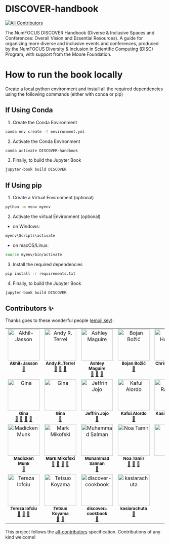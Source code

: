# DISCOVER-handbook
<!-- ALL-CONTRIBUTORS-BADGE:START - Do not remove or modify this section -->
[![All Contributors](https://img.shields.io/badge/all_contributors-25-orange.svg?style=flat-square)](#contributors-)
<!-- ALL-CONTRIBUTORS-BADGE:END -->
The NumFOCUS DISCOVER Handbook (Diverse &amp; Inclusive Spaces and Conferences: Overall Vision and Essential Resources). A guide for organizing more diverse and inclusive events and conferences, produced by the NumFOCUS Diversity &amp; Inclusion in Scientific Computing (DISC) Program, with support from the Moore Foundation. 


# How to run the book locally

Create a local python environment and install all the required dependencies using the following commands (either with conda or pip)

## If Using Conda
1. Create the Conda Environment
```sh
conda env create -f environment.yml
```
2. Activate the Conda Environment
```sh
conda activate DISCOVER-handbook
```
3. Finally, to build the Jupyter Book
``` sh
jupyter-book build DISCOVER
```

## If Using pip
1. Create a Virtual Environment (optional)
```sh
python -m venv myenv
```
2. Activate the virtual Environment (optional)
- on Windows:
```sh
myenv\Scripts\activate
```
- on macOS/Linux:
```sh
source myenv/bin/activate
```
3. Install the required dependencies
```sh
pip install -r requirements.txt
```
4. Finally, to build the Jupyter Book
``` sh
jupyter-book build DISCOVER
```
## Contributors ✨

Thanks goes to these wonderful people ([emoji key](https://allcontributors.org/docs/en/emoji-key)):

<!-- ALL-CONTRIBUTORS-LIST:START - Do not remove or modify this section -->
<!-- prettier-ignore-start -->
<!-- markdownlint-disable -->
<table>
  <tbody>
    <tr>
      <td align="center" valign="top" width="14.28%"><a href="https://github.com/Akhil-Jasson"><img src="https://avatars.githubusercontent.com/u/114808672?v=4?s=100" width="100px;" alt="Akhil-Jasson"/><br /><sub><b>Akhil-Jasson</b></sub></a><br /><a href="https://github.com/numfocus/DISCOVER-Cookbook/commits?author=Akhil-Jasson" title="Documentation">📖</a></td>
      <td align="center" valign="top" width="14.28%"><a href="https://github.com/aterrel"><img src="https://avatars.githubusercontent.com/u/30583?v=4?s=100" width="100px;" alt="Andy R. Terrel"/><br /><sub><b>Andy R. Terrel</b></sub></a><br /><a href="#ideas-aterrel" title="Ideas, Planning, & Feedback">🤔</a> <a href="https://github.com/numfocus/DISCOVER-Cookbook/pulls?q=is%3Apr+reviewed-by%3Aaterrel" title="Reviewed Pull Requests">👀</a> <a href="#maintenance-aterrel" title="Maintenance">🚧</a></td>
      <td align="center" valign="top" width="14.28%"><a href="https://github.com/ashleymaguire"><img src="https://avatars.githubusercontent.com/u/3665420?v=4?s=100" width="100px;" alt="Ashley Maguire"/><br /><sub><b>Ashley Maguire</b></sub></a><br /><a href="https://github.com/numfocus/DISCOVER-Cookbook/commits?author=ashleymaguire" title="Documentation">📖</a> <a href="#maintenance-ashleymaguire" title="Maintenance">🚧</a> <a href="#ideas-ashleymaguire" title="Ideas, Planning, & Feedback">🤔</a></td>
      <td align="center" valign="top" width="14.28%"><a href="https://bozicb.github.io/about/"><img src="https://avatars.githubusercontent.com/u/5595193?v=4?s=100" width="100px;" alt="Bojan Božić"/><br /><sub><b>Bojan Božić</b></sub></a><br /><a href="https://github.com/numfocus/DISCOVER-Cookbook/commits?author=bozicb" title="Documentation">📖</a></td>
      <td align="center" valign="top" width="14.28%"><a href="http://chrisholdgraf.com"><img src="https://avatars.githubusercontent.com/u/1839645?v=4?s=100" width="100px;" alt="Chris Holdgraf"/><br /><sub><b>Chris Holdgraf</b></sub></a><br /><a href="#ideas-choldgraf" title="Ideas, Planning, & Feedback">🤔</a></td>
      <td align="center" valign="top" width="14.28%"><a href="https://galaxyproject.org/people/dave-clements/"><img src="https://avatars.githubusercontent.com/u/1622414?v=4?s=100" width="100px;" alt="Dave Clements"/><br /><sub><b>Dave Clements</b></sub></a><br /><a href="https://github.com/numfocus/DISCOVER-Cookbook/commits?author=tnabtaf" title="Documentation">📖</a> <a href="#maintenance-tnabtaf" title="Maintenance">🚧</a></td>
      <td align="center" valign="top" width="14.28%"><a href="https://www.oxinabox.net/"><img src="https://avatars.githubusercontent.com/u/5127634?v=4?s=100" width="100px;" alt="Frames White"/><br /><sub><b>Frames White</b></sub></a><br /><a href="https://github.com/numfocus/DISCOVER-Cookbook/commits?author=oxinabox" title="Documentation">📖</a> <a href="#ideas-oxinabox" title="Ideas, Planning, & Feedback">🤔</a></td>
    </tr>
    <tr>
      <td align="center" valign="top" width="14.28%"><a href="http://globaltech.internews.org"><img src="https://avatars.githubusercontent.com/u/7980466?v=4?s=100" width="100px;" alt="Gina"/><br /><sub><b>Gina</b></sub></a><br /><a href="#maintenance-Dr-G" title="Maintenance">🚧</a> <a href="https://github.com/numfocus/DISCOVER-Cookbook/commits?author=Dr-G" title="Documentation">📖</a> <a href="#ideas-Dr-G" title="Ideas, Planning, & Feedback">🤔</a> <a href="https://github.com/numfocus/DISCOVER-Cookbook/pulls?q=is%3Apr+reviewed-by%3ADr-G" title="Reviewed Pull Requests">👀</a></td>
      <td align="center" valign="top" width="14.28%"><a href="https://github.com/gina"><img src="https://avatars.githubusercontent.com/u/33875?v=4?s=100" width="100px;" alt="Gina"/><br /><sub><b>Gina</b></sub></a><br /><a href="https://github.com/numfocus/DISCOVER-Cookbook/commits?author=Gina" title="Documentation">📖</a></td>
      <td align="center" valign="top" width="14.28%"><a href="https://github.com/Jeffrin2005"><img src="https://avatars.githubusercontent.com/u/135723871?v=4?s=100" width="100px;" alt="Jeffrin Jojo"/><br /><sub><b>Jeffrin Jojo</b></sub></a><br /><a href="https://github.com/numfocus/DISCOVER-Cookbook/commits?author=Jeffrin2005" title="Documentation">📖</a></td>
      <td align="center" valign="top" width="14.28%"><a href="https://github.com/kafui4k"><img src="https://avatars.githubusercontent.com/u/14028900?v=4?s=100" width="100px;" alt="Kafui Alordo"/><br /><sub><b>Kafui Alordo</b></sub></a><br /><a href="#ideas-kafui4k" title="Ideas, Planning, & Feedback">🤔</a></td>
      <td align="center" valign="top" width="14.28%"><a href="https://github.com/kasiarachuta-zz"><img src="https://avatars.githubusercontent.com/u/15620575?v=4?s=100" width="100px;" alt="Kasia Rachuta"/><br /><sub><b>Kasia Rachuta</b></sub></a><br /><a href="#ideas-kasiarachuta-zz" title="Ideas, Planning, & Feedback">🤔</a></td>
      <td align="center" valign="top" width="14.28%"><a href="https://github.com/katsel"><img src="https://avatars.githubusercontent.com/u/6429934?v=4?s=100" width="100px;" alt="Kat Hoessel"/><br /><sub><b>Kat Hoessel</b></sub></a><br /><a href="#ideas-katsel" title="Ideas, Planning, & Feedback">🤔</a></td>
      <td align="center" valign="top" width="14.28%"><a href="https://github.com/Kmwai"><img src="https://avatars.githubusercontent.com/u/6900704?v=4?s=100" width="100px;" alt="M.K"/><br /><sub><b>M.K</b></sub></a><br /><a href="https://github.com/numfocus/DISCOVER-Cookbook/commits?author=Kmwai" title="Documentation">📖</a></td>
    </tr>
    <tr>
      <td align="center" valign="top" width="14.28%"><a href="http://munkm.github.io"><img src="https://avatars.githubusercontent.com/u/6745434?v=4?s=100" width="100px;" alt="Madicken Munk"/><br /><sub><b>Madicken Munk</b></sub></a><br /><a href="#ideas-munkm" title="Ideas, Planning, & Feedback">🤔</a></td>
      <td align="center" valign="top" width="14.28%"><a href="https://mikofski.github.io/"><img src="https://avatars.githubusercontent.com/u/1385621?v=4?s=100" width="100px;" alt="Mark Mikofski"/><br /><sub><b>Mark Mikofski</b></sub></a><br /><a href="#maintenance-mikofski" title="Maintenance">🚧</a> <a href="#ideas-mikofski" title="Ideas, Planning, & Feedback">🤔</a> <a href="https://github.com/numfocus/DISCOVER-Cookbook/commits?author=mikofski" title="Documentation">📖</a> <a href="https://github.com/numfocus/DISCOVER-Cookbook/pulls?q=is%3Apr+reviewed-by%3Amikofski" title="Reviewed Pull Requests">👀</a></td>
      <td align="center" valign="top" width="14.28%"><a href="http://salman-ch.netlify.app"><img src="https://avatars.githubusercontent.com/u/151463017?v=4?s=100" width="100px;" alt="Muhammad Salman"/><br /><sub><b>Muhammad Salman</b></sub></a><br /><a href="https://github.com/numfocus/DISCOVER-Cookbook/commits?author=SalmanDeveloperz" title="Documentation">📖</a></td>
      <td align="center" valign="top" width="14.28%"><a href="https://linkedin.com/in/noatamir"><img src="https://avatars.githubusercontent.com/u/6564007?v=4?s=100" width="100px;" alt="Noa Tamir"/><br /><sub><b>Noa Tamir</b></sub></a><br /><a href="https://github.com/numfocus/DISCOVER-Cookbook/pulls?q=is%3Apr+reviewed-by%3Anoatamir" title="Reviewed Pull Requests">👀</a> <a href="#ideas-noatamir" title="Ideas, Planning, & Feedback">🤔</a> <a href="#maintenance-noatamir" title="Maintenance">🚧</a></td>
      <td align="center" valign="top" width="14.28%"><a href="https://github.com/Oloni"><img src="https://avatars.githubusercontent.com/u/40644425?v=4?s=100" width="100px;" alt="Oloni"/><br /><sub><b>Oloni</b></sub></a><br /><a href="https://github.com/numfocus/DISCOVER-Cookbook/commits?author=Oloni" title="Documentation">📖</a></td>
      <td align="center" valign="top" width="14.28%"><a href="https://reshamas.github.io"><img src="https://avatars.githubusercontent.com/u/2507232?v=4?s=100" width="100px;" alt="Reshama Shaikh"/><br /><sub><b>Reshama Shaikh</b></sub></a><br /><a href="https://github.com/numfocus/DISCOVER-Cookbook/commits?author=reshamas" title="Documentation">📖</a> <a href="#ideas-reshamas" title="Ideas, Planning, & Feedback">🤔</a></td>
      <td align="center" valign="top" width="14.28%"><a href="https://trallard.dev"><img src="https://avatars.githubusercontent.com/u/23552331?v=4?s=100" width="100px;" alt="Tania Allard"/><br /><sub><b>Tania Allard</b></sub></a><br /><a href="#maintenance-trallard" title="Maintenance">🚧</a> <a href="#ideas-trallard" title="Ideas, Planning, & Feedback">🤔</a></td>
    </tr>
    <tr>
      <td align="center" valign="top" width="14.28%"><a href="http://terezaiofciu.com"><img src="https://avatars.githubusercontent.com/u/6162692?v=4?s=100" width="100px;" alt="Tereza Iofciu"/><br /><sub><b>Tereza Iofciu</b></sub></a><br /><a href="https://github.com/numfocus/DISCOVER-Cookbook/commits?author=terezaif" title="Documentation">📖</a> <a href="#maintenance-terezaif" title="Maintenance">🚧</a> <a href="#ideas-terezaif" title="Ideas, Planning, & Feedback">🤔</a></td>
      <td align="center" valign="top" width="14.28%"><a href="https://github.com/tkoyama010"><img src="https://avatars.githubusercontent.com/u/7513610?v=4?s=100" width="100px;" alt="Tetsuo Koyama"/><br /><sub><b>Tetsuo Koyama</b></sub></a><br /><a href="#question-tkoyama010" title="Answering Questions">💬</a> <a href="#maintenance-tkoyama010" title="Maintenance">🚧</a></td>
      <td align="center" valign="top" width="14.28%"><a href="https://github.com/discover-cookbook"><img src="https://avatars.githubusercontent.com/u/43108644?v=4?s=100" width="100px;" alt="discover-cookbook"/><br /><sub><b>discover-cookbook</b></sub></a><br /><a href="https://github.com/numfocus/DISCOVER-Cookbook/commits?author=discover-cookbook" title="Documentation">📖</a></td>
      <td align="center" valign="top" width="14.28%"><a href="https://github.com/kasiarachuta"><img src="https://avatars.githubusercontent.com/u/64444247?v=4?s=100" width="100px;" alt="kasiarachuta"/><br /><sub><b>kasiarachuta</b></sub></a><br /><a href="https://github.com/numfocus/DISCOVER-Cookbook/commits?author=kasiarachuta" title="Documentation">📖</a></td>
    </tr>
  </tbody>
</table>

<!-- markdownlint-restore -->
<!-- prettier-ignore-end -->

<!-- ALL-CONTRIBUTORS-LIST:END -->

This project follows the [all-contributors](https://github.com/all-contributors/all-contributors) specification. Contributions of any kind welcome!